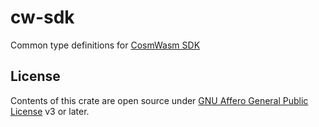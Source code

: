 # cw-sdk

Common type definitions for [CosmWasm SDK](https://github.com/steak-enjoyers/cw-sdk)

## License

Contents of this crate are open source under [GNU Affero General Public License](../LICENSE) v3 or later.
